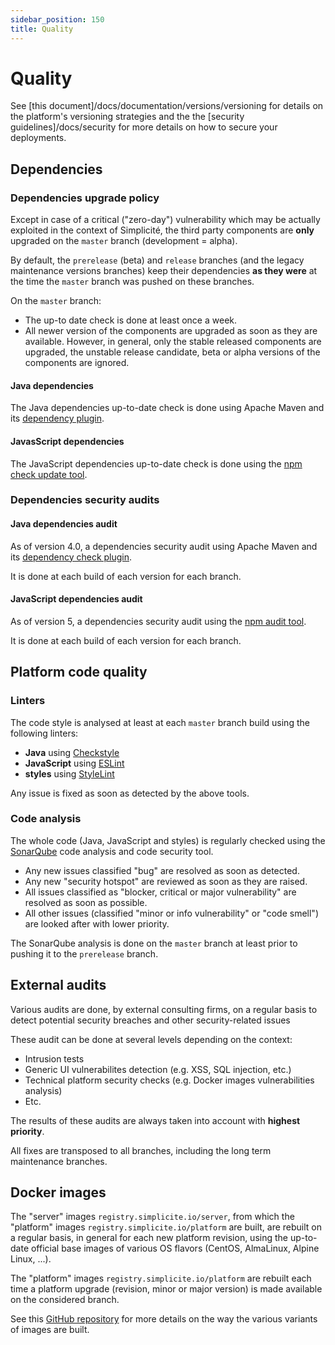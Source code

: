 ```yaml
---
sidebar_position: 150
title: Quality
---
```


Quality
=======

See [this document]/docs/documentation/versions/versioning for details on the platform's versioning strategies and the the [security guidelines]/docs/security for more details on how to secure your deployments.

<h2 id="dependencies">Dependencies</h2>

<h3 id="upgrades">Dependencies upgrade policy</h3>

Except in case of a critical ("zero-day") vulnerability which may be actually exploited in the context of Simplicité,
the third party components are **only** upgraded on the `master` branch (development = alpha).

By default, the `prerelease` (beta) and `release` branches (and the legacy maintenance versions branches) keep their dependencies
**as they were** at the time the `master` branch was pushed on these branches.

On the `master` branch:

- The up-to date check is done at least once a week.
- All newer version of the components are upgraded as soon as they are available.
  However, in general, only the stable released components are upgraded, the unstable release candidate, beta or alpha versions of the components are ignored.

#### Java dependencies

The Java dependencies up-to-date check is done using Apache Maven and its [dependency plugin](http://maven.apache.org/plugins/maven-dependency-plugin/).

#### JavasScript dependencies

The JavaScript dependencies up-to-date check is done using the [npm check update tool](https://www.npmjs.com/package/npm-check-updates).

<h3 id="audits">Dependencies security audits</h3>

#### Java dependencies audit

As of version 4.0, a dependencies security audit using Apache Maven and its [dependency check plugin](https://jeremylong.github.io/DependencyCheck/dependency-check-maven/index.html).

It is done at each build of each version for each branch.

#### JavaScript dependencies audit

As of version 5, a dependencies security audit using the [npm audit tool](https://docs.npmjs.com/cli/v6/commands/npm-audit).

It is done at each build of each version for each branch.

<h2 id="codequality">Platform code quality</h2>

### Linters

The code style is analysed at least at each `master` branch build using the following linters:

- **Java** using [Checkstyle](https://checkstyle.sourceforge.io)
- **JavaScript** using [ESLint](https://eslint.org)
- **styles** using [StyleLint](https://stylelint.io)

Any issue is fixed as soon as detected by the above tools.

### Code analysis

The whole code (Java, JavaScript and styles) is regularly checked using the [SonarQube](https://www.sonarqube.org/) code analysis and code security tool.

- Any new issues classified "bug" are resolved as soon as detected.
- Any new "security hotspot" are reviewed as soon as they are raised. 
- All issues classified as "blocker, critical or major vulnerability" are resolved as soon as possible.
- All other issues (classified "minor or info vulnerability" or "code smell") are looked after with lower priority.

The SonarQube analysis is done on the `master` branch at least prior to pushing it to the `prerelease` branch.

<h2 id="audits">External audits</h2>

Various audits are done, by external consulting firms, on a regular basis to detect potential security breaches and other security-related issues

These audit can be done at several levels depending on the context:

- Intrusion tests
- Generic UI vulnerabilites detection (e.g. XSS, SQL injection, etc.)
- Technical platform security checks (e.g. Docker images vulnerabilities analysis)
- Etc.

The results of these audits are always taken into account with **highest priority**.

All fixes are transposed to all branches, including the long term maintenance branches.

<h2 id="docker">Docker images</h2>

The "server" images `registry.simplicite.io/server`, from which the "platform" images `registry.simplicite.io/platform` are built, are rebuilt on a regular basis,
in general for each new platform revision, using the up-to-date official base images of various OS flavors (CentOS, AlmaLinux, Alpine Linux, ...).

The "platform" images `registry.simplicite.io/platform` are rebuilt each time a platform upgrade (revision, minor or major version) is made available on the considered branch.

See this [GitHub repository](https://github.com/simplicitesoftware/docker) for more details on the way the various variants of images are built.
